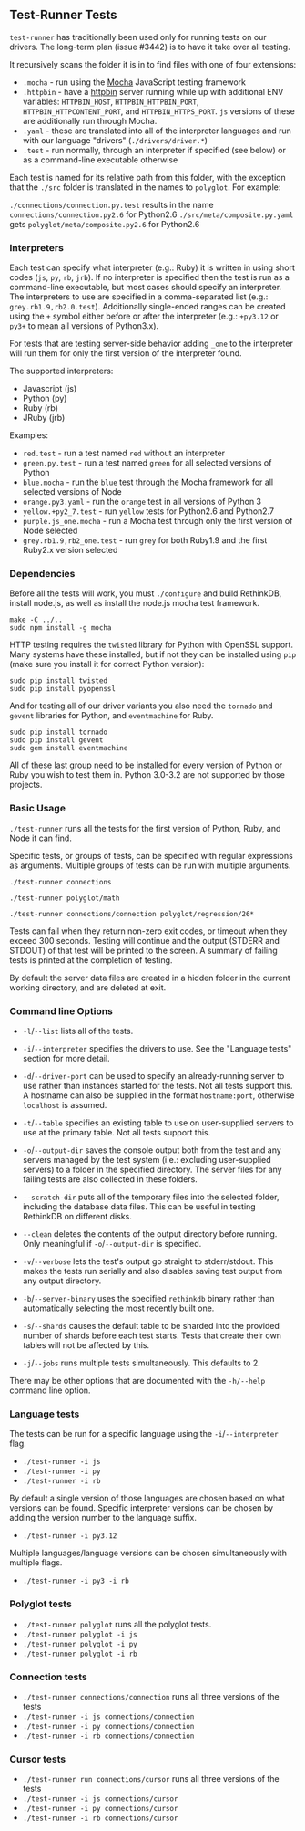 Test-Runner Tests
--------------------

`test-runner` has traditionally been used only for running tests on our drivers. The long-term plan (issue #3442) is to have it take over all testing.

It recursively scans the folder it is in to find files with one of four extensions:

* `.mocha` - run using the [Mocha](https://mochajs.org) JavaScript testing framework
* `.httpbin` - have a [httpbin](http://httpbin.org) server running while up with additional ENV variables: `HTTPBIN_HOST`, `HTTPBIN_HTTPBIN_PORT`, `HTTPBIN_HTTPCONTENT_PORT`, and `HTTPBIN_HTTPS_PORT`. `js` versions of these are additionally run through Mocha.
* `.yaml` - these are translated into all of the interpreter languages and run with our language "drivers" (`./drivers/driver.*`)
* `.test` - run normally, through an interpreter if specified (see below) or as a command-line executable otherwise

Each test is named for its relative path from this folder, with the exception that the `./src` folder is translated in the names to `polyglot`. For example:

`./connections/connection.py.test` results in the name `connections/connection.py2.6` for Python2.6
`./src/meta/composite.py.yaml` gets `polyglot/meta/composite.py2.6` for Python2.6

### Interpreters

Each test can specify what interpreter (e.g.: Ruby) it is written in using short codes (`js`, `py`, `rb`, `jrb`). If no interpreter is specified then the test is run as a command-line executable, but most cases should specify an interpreter. The interpreters to use are specified in a comma-separated list (e.g.: `grey.rb1.9,rb2.0.test`). Additionally single-ended ranges can be created using the `+` symbol either before or after the interpreter (e.g.: `+py3.12` or `py3+` to mean all versions of Python3.x).

For tests that are testing server-side behavior adding `_one` to the interpreter will run them for only the first version of the interpreter found.

The supported interpreters:

* Javascript (js)
* Python (py)
* Ruby (rb)
* JRuby (jrb)

Examples:

* `red.test` - run a test named `red` without an interpreter
* `green.py.test` - run a test named `green` for all selected versions of Python
* `blue.mocha` - run the `blue` test through the Mocha framework for all selected versions of Node
* `orange.py3.yaml` - run the `orange` test in all versions of Python 3
* `yellow.+py2_7.test` - run `yellow` tests for Python2.6 and Python2.7
* `purple.js_one.mocha` - run a Mocha test through only the first version of Node selected
* `grey.rb1.9,rb2_one.test` - run `grey` for both Ruby1.9 and the first Ruby2.x version selected

### Dependencies

Before all the tests will work, you must `./configure` and build RethinkDB, install node.js, as well as install the node.js mocha test framework.

```
make -C ../..
sudo npm install -g mocha
```

HTTP testing requires the `twisted` library for Python with OpenSSL support. Many systems have these installed, but if not they can be installed using `pip` (make sure you install it for correct Python version):

```
sudo pip install twisted
sudo pip install pyopenssl
```

And for testing all of our driver variants you also need the `tornado` and `gevent` libraries for Python, and `eventmachine` for Ruby.

```
sudo pip install tornado
sudo pip install gevent
sudo gem install eventmachine
```

All of these last group need to be installed for every version of Python or Ruby you wish to test them in. Python 3.0-3.2 are not supported by those projects.

### Basic Usage

`./test-runner` runs all the tests for the first version of Python, Ruby, and Node it can find.

Specific tests, or groups of tests, can be specified with regular expressions as arguments. Multiple groups of tests can be run with multiple arguments.

`./test-runner connections`

`./test-runner polyglot/math`

`./test-runner connections/connection polyglot/regression/26*`

Tests can fail when they return non-zero exit codes, or timeout when they exceed 300 seconds. Testing will
continue and the output (STDERR and STDOUT) of that test will be printed to the screen. A summary of failing
tests is printed at the completion of testing.

By default the server data files are created in a hidden folder in the current working directory, and are deleted
at exit.

### Command line Options

* `-l`/`--list` lists all of the tests.

* `-i`/`--interpreter` specifies the drivers to use. See the "Language tests" section for more detail.

* `-d`/`--driver-port` can be used to specify an already-running server to use rather than instances started for the tests. Not all tests support this. A hostname can also be supplied in the format `hostname:port`, otherwise `localhost` is assumed.

* `-t`/`--table` specifies an existing table to use on user-supplied servers to use at the primary table. Not all tests support this.

* `-o`/`--output-dir` saves the console output both from the test and any servers managed by the test system
(i.e.: excluding user-supplied servers) to a folder in the specified directory. The server files for any failing tests are also collected in these folders.

* `--scratch-dir` puts all of the temporary files into the selected folder, including the database data files.
This can be useful in testing RethinkDB on different disks.

* `--clean` deletes the contents of the output directory before running. Only meaningful if `-o`/`--output-dir`
is specified.

* `-v`/`--verbose` lets the test's output go straight to stderr/stdout. This makes the tests run serially and
also disables saving test output from any output directory.

* `-b`/`--server-binary` uses the specified `rethinkdb` binary rather than automatically selecting the most recently built one.

* `-s`/`--shards` causes the default table to be sharded into the provided number of shards before each test
starts. Tests that create their own tables will not be affected by this.

* `-j`/`--jobs` runs multiple tests simultaneously. This defaults to 2.

There may be other options that are documented with the `-h/--help` command line option.

### Language tests

The tests can be run for a specific language using the `-i`/`--interpreter` flag.

* `./test-runner -i js`
* `./test-runner -i py`
* `./test-runner -i rb`

By default a single version of those languages are chosen based on what versions can be found. Specific interpreter versions can be chosen by adding the version number to the language suffix.

* `./test-runner -i py3.12`

Multiple languages/language versions can be chosen simultaneously with multiple flags.

* `./test-runner -i py3 -i rb`

### Polyglot tests

* `./test-runner polyglot` runs all the polyglot tests.
* `./test-runner polyglot -i js`
* `./test-runner polyglot -i py`
* `./test-runner polyglot -i rb`

### Connection tests

* `./test-runner connections/connection` runs all three versions of the tests
* `./test-runner -i js connections/connection`
* `./test-runner -i py connections/connection`
* `./test-runner -i rb connections/connection`

### Cursor tests

* `./test-runner run connections/cursor` runs all three versions of the tests
* `./test-runner -i js connections/cursor`
* `./test-runner -i py connections/cursor`
* `./test-runner -i rb connections/cursor`
